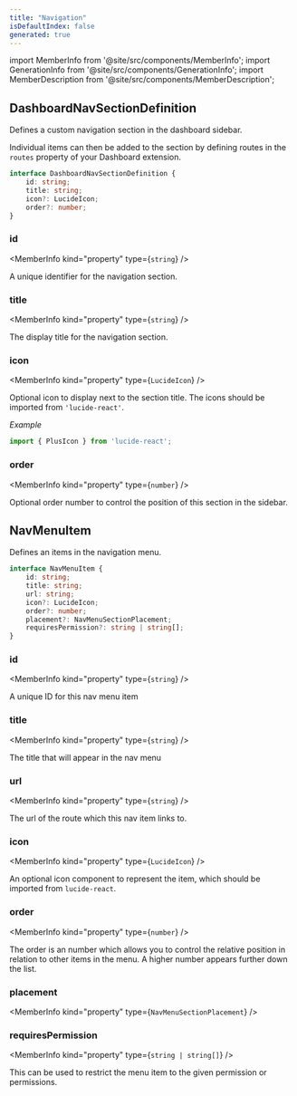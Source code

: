```yaml
---
title: "Navigation"
isDefaultIndex: false
generated: true
---
```

<!-- This file was generated from the Vendure source. Do not modify. Instead, re-run the "docs:build" script -->
import MemberInfo from '@site/src/components/MemberInfo';
import GenerationInfo from '@site/src/components/GenerationInfo';
import MemberDescription from '@site/src/components/MemberDescription';


## DashboardNavSectionDefinition

<GenerationInfo sourceFile="packages/dashboard/src/lib/framework/extension-api/types/navigation.ts" sourceLine="73" packageName="@vendure/dashboard" since="3.4.0" />

Defines a custom navigation section in the dashboard sidebar.

Individual items can then be added to the section by defining routes in the
`routes` property of your Dashboard extension.

```ts title="Signature"
interface DashboardNavSectionDefinition {
    id: string;
    title: string;
    icon?: LucideIcon;
    order?: number;
}
```

<div className="members-wrapper">

### id

<MemberInfo kind="property" type={`string`}   />

A unique identifier for the navigation section.
### title

<MemberInfo kind="property" type={`string`}   />

The display title for the navigation section.
### icon

<MemberInfo kind="property" type={`LucideIcon`}   />

Optional icon to display next to the section title. The icons should
be imported from `'lucide-react'`.

*Example*

```ts
import { PlusIcon } from 'lucide-react';
```
### order

<MemberInfo kind="property" type={`number`}   />

Optional order number to control the position of this section in the sidebar.


</div>


## NavMenuItem

<GenerationInfo sourceFile="packages/dashboard/src/lib/framework/nav-menu/nav-menu-extensions.ts" sourceLine="16" packageName="@vendure/dashboard" since="3.4.0" />

Defines an items in the navigation menu.

```ts title="Signature"
interface NavMenuItem {
    id: string;
    title: string;
    url: string;
    icon?: LucideIcon;
    order?: number;
    placement?: NavMenuSectionPlacement;
    requiresPermission?: string | string[];
}
```

<div className="members-wrapper">

### id

<MemberInfo kind="property" type={`string`}   />

A unique ID for this nav menu item
### title

<MemberInfo kind="property" type={`string`}   />

The title that will appear in the nav menu
### url

<MemberInfo kind="property" type={`string`}   />

The url of the route which this nav item links to.
### icon

<MemberInfo kind="property" type={`LucideIcon`}   />

An optional icon component to represent the item,
which should be imported from `lucide-react`.
### order

<MemberInfo kind="property" type={`number`}   />

The order is an number which allows you to control
the relative position in relation to other items in the
menu.
A higher number appears further down the list.
### placement

<MemberInfo kind="property" type={`NavMenuSectionPlacement`}   />


### requiresPermission

<MemberInfo kind="property" type={`string | string[]`}   />

This can be used to restrict the menu item to the given
permission or permissions.


</div>
